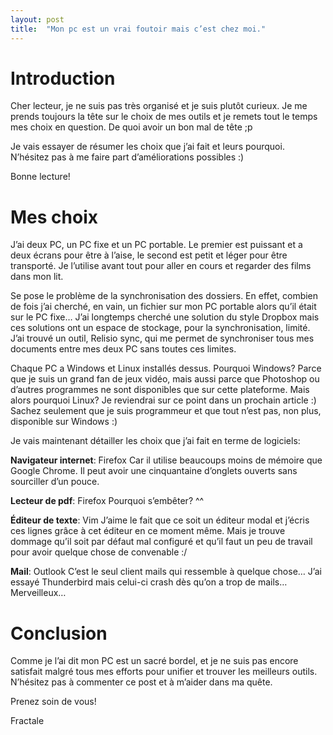 ```yaml
---
layout: post
title:  "Mon pc est un vrai foutoir mais c’est chez moi."
---
```


# Introduction
Cher lecteur, je ne suis pas très organisé et je suis plutôt curieux.
Je me prends toujours la tête sur le choix de mes outils et je remets tout le temps mes choix en question.
De quoi avoir un bon mal de tête ;p

Je vais essayer de résumer les choix que j’ai fait et leurs pourquoi.
N’hésitez pas à me faire part d’améliorations possibles :)

Bonne lecture!

# Mes choix

J’ai deux PC, un PC fixe et un PC portable.
Le premier est puissant et a deux écrans pour être à l’aise, le second est petit et léger pour être transporté.
Je l’utilise avant tout pour aller en cours et regarder des films dans mon lit.

Se pose le problème de la synchronisation des dossiers.
En effet, combien de fois j’ai cherché, en vain, un fichier sur mon PC portable alors qu’il était sur le PC fixe…
J’ai longtemps cherché une solution du style Dropbox mais ces solutions ont un espace de stockage, pour la synchronisation, limité.
J’ai trouvé un outil, Relisio sync, qui me permet de synchroniser tous mes documents entre mes deux PC sans toutes ces limites.

Chaque PC a Windows et Linux installés dessus.
Pourquoi Windows? Parce que je suis un grand fan de jeux vidéo, mais aussi parce que Photoshop ou d’autres programmes ne sont disponibles que sur cette plateforme.
Mais alors pourquoi Linux? Je reviendrai sur ce point dans un prochain article :)
Sachez seulement que je suis programmeur et que tout n’est pas, non plus, disponible sur Windows :)

Je vais maintenant détailler les choix que j’ai fait en terme de logiciels:

**Navigateur internet**: Firefox
Car il utilise beaucoups moins de mémoire que Google Chrome.
Il peut avoir une cinquantaine d’onglets ouverts sans sourciller d’un pouce.

**Lecteur de pdf**: Firefox
Pourquoi s’embêter? ^^

**Éditeur de texte**: Vim
J’aime le fait que ce soit un éditeur modal et j’écris ces lignes grâce à cet éditeur en ce moment même. Mais je trouve dommage qu’il soit par défaut mal configuré et qu’il faut un peu de travail pour avoir quelque chose de convenable :/

**Mail**: Outlook
C’est le seul client mails qui ressemble à quelque chose… J’ai essayé Thunderbird mais celui-ci crash dès qu’on a trop de mails… Merveilleux…

# Conclusion

Comme je l’ai dit mon PC est un sacré bordel, et je ne suis pas encore satisfait malgré tous mes efforts pour unifier et trouver les meilleurs outils.
N’hésitez pas à commenter ce post et à m’aider dans ma quête.

Prenez soin de vous!

Fractale
